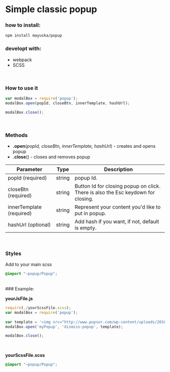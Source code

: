 # Simple classic popup


### how to install:

```bash
npm install mayuska/popup
```


### developt with:
 - webpack
 - SCSS
 

<br/>


### How to use it
```javascript
var modalBox = require('popup');
modalBox.open(popId, closeBtn, innerTemplate, hashUrl);

modalBox.close();
```
<br/>

### Methods

- **.open**(*popId, closeBtn, innerTemplate, hashUrl*) - creates and opens popup
- **.close**() - closes and removes popup

Parameter | Type | Description
--- | --- | ---
popId (required) 		 | string | popup Id.
closeBtn (required) 	 | string | Button Id for closing popup on click. There is also the Esc keydown for closing.
innerTemplate (required) | string | Represent your content you'd like to put in popup.
hashUrl (optional) 		 | string | Add hash if you want, if not, default is empty.

<br/>

### Styles

Add to your main scss
```SCSS
@import "~popup/Popup";
```

<br/>
### Example:

**yourJsFile.js**

```javascript
require(./yourScssFile.scss);
var modalBox = require('popup');
 
var template = '<img src="http://www.pupsor.com/wp-content/uploads/2016/03/cute-small-puppies.jpg">';
modalBox.open('myPopup', 'dismiss-popup', template);

modalBox.close();
```
<br/>

**yourScssFile.scss**

```SCSS
@import "~popup/Popup";
```